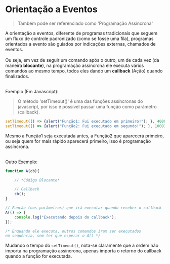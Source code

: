 # Orientação a Eventos

> Também pode ser referenciado como 'Programação Assíncrona'

A orientação a eventos, diferente de programas tradicionais que seguem um fluxo de controle padronizado (como se fosse uma fila),  programas orientados a evento são guiados por indicações externas, chamados de eventos.<br><br> Ou seja, em vez de seguir um comando após o outro, um de cada vez (da maneira **blocante**), na programação assíncrona ele executa vários comandos ao mesmo tempo, todos eles dando um **callback** (Ação) quando finalizados.<br><br>

Exemplo (Em Javascript):

> O método 'setTimeout()' é uma das funções assíncronas do javascript, por isso é possível passar uma função como parâmetro (callback).

```javascript
setTimeout(() => {alert("Função1: Fui executado em primeiro!"); }, 4000); 
setTimeout(() => {alert("Função2: Fui executado em segundo!"); }, 1000); 
```

Mesmo a Função1 seja executada antes, a Função2 que aparecerá primeiro, ou seja quem for mais rápido aparecerá primeiro, isso é programação assíncrona.<br><br>

Outro Exemplo:

```javascript
function A(cb){

    // *Código Blocante*

    // Callback
    cb();
}

// Função (nos parâmetros) que irá executar quando receber o callback
A(() => {
    console.log("Executando depois do callback");
});

/* Enquando ele executa, outros comandos iram ser executados
em sequência, sem ter que esperar o A() */
```

Mudando o tempo do `setTimeout()`, nota-se claramente que a ordem não importa na programação assíncrona, apenas importa o retorno do callback quando a função for executada.




